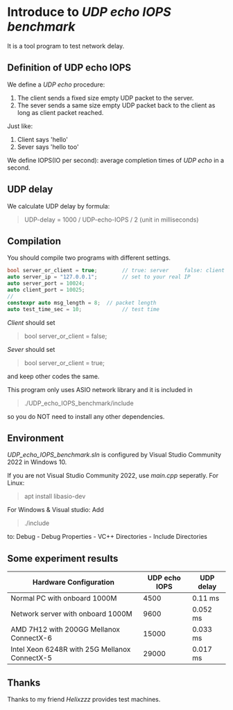 # Introduce to *UDP echo IOPS benchmark*
It is a tool program to test network delay.
## Definition of UDP echo IOPS
We define a *UDP echo* procedure:
1. The client sends a fixed size empty UDP packet to the server.
2. The sever sends a same size empty UDP packet back to the client as long as client packet reached.

Just like:
1. Client says 'hello'
2. Sever says 'hello too'

We define IOPS(IO per second): average completion times of *UDP echo* in a second.

## UDP delay
We calculate UDP delay by formula:
> UDP-delay = 1000 / UDP-echo-IOPS / 2 (unit in milliseconds)

## Compilation
You should compile two programs with different settings.
```cpp
bool server_or_client = true;        // true: server     false: client
auto server_ip = "127.0.0.1";        // set to your real IP
auto server_port = 10024;
auto client_port = 10025;
//
constexpr auto msg_length = 8;  // packet length
auto test_time_sec = 10;             // test time
```
*Client* should set
> bool server_or_client = false;

*Sever* should set
> bool server_or_client = true;

and keep other codes the same.

This program only uses ASIO network library and it is included in
> ./UDP_echo_IOPS_benchmark/include

so you do NOT need to install any other dependencies.
## Environment
*UDP_echo_IOPS_benchmark.sln* is configured by Visual Studio Community 2022 in Windows 10.

If you are not Visual Studio Community 2022, use *main.cpp* seperatly.
For Linux:
> apt install libasio-dev

For Windows & Visual studio:
Add 
> ./include

to: Debug - Debug Properties - VC++ Directories - Include Directories
## Some experiment results
|  Hardware Configuration | UDP echo IOPS | UDP delay |
| ------------ | ------------ | ------------ |
|  Normal PC with onboard 1000M  | 4500 | 0.11 ms |
| Network server with onboard 1000M  | 9600 | 0.052 ms |
|  AMD 7H12 with 200GG Mellanox ConnectX-6  | 15000 | 0.033 ms |
|  Intel Xeon 6248R with 25G Mellanox ConnectX-5  | 29000 | 0.017 ms |

## Thanks
Thanks to my friend *Helixzzz* provides test machines.
